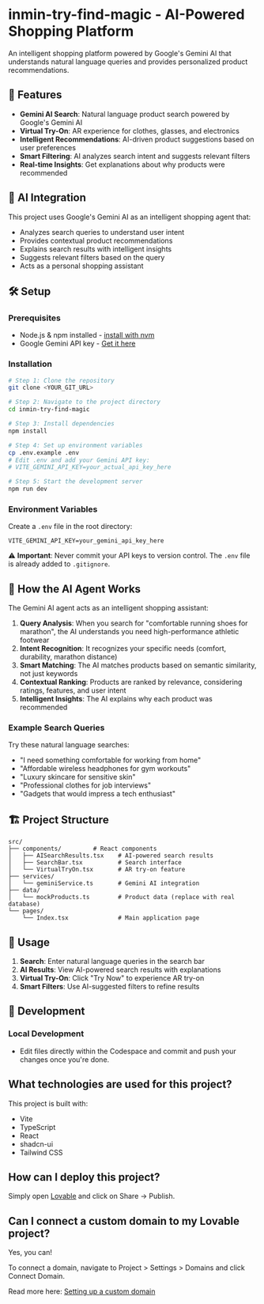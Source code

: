 # inmin-try-find-magic - AI-Powered Shopping Platform

An intelligent shopping platform powered by Google's Gemini AI that understands natural language queries and provides personalized product recommendations.

## 🚀 Features

- **Gemini AI Search**: Natural language product search powered by Google's Gemini AI
- **Virtual Try-On**: AR experience for clothes, glasses, and electronics
- **Intelligent Recommendations**: AI-driven product suggestions based on user preferences
- **Smart Filtering**: AI analyzes search intent and suggests relevant filters
- **Real-time Insights**: Get explanations about why products were recommended

## 🤖 AI Integration

This project uses Google's Gemini AI as an intelligent shopping agent that:

- Analyzes search queries to understand user intent
- Provides contextual product recommendations
- Explains search results with intelligent insights
- Suggests relevant filters based on the query
- Acts as a personal shopping assistant

## 🛠️ Setup

### Prerequisites

- Node.js & npm installed - [install with nvm](https://github.com/nvm-sh/nvm#installing-and-updating)
- Google Gemini API key - [Get it here](https://makersuite.google.com/app/apikey)

### Installation

```sh
# Step 1: Clone the repository
git clone <YOUR_GIT_URL>

# Step 2: Navigate to the project directory
cd inmin-try-find-magic

# Step 3: Install dependencies
npm install

# Step 4: Set up environment variables
cp .env.example .env
# Edit .env and add your Gemini API key:
# VITE_GEMINI_API_KEY=your_actual_api_key_here

# Step 5: Start the development server
npm run dev
```

### Environment Variables

Create a `.env` file in the root directory:

```env
VITE_GEMINI_API_KEY=your_gemini_api_key_here
```

⚠️ **Important**: Never commit your API keys to version control. The `.env` file is already added to `.gitignore`.

## 🎯 How the AI Agent Works

The Gemini AI agent acts as an intelligent shopping assistant:

1. **Query Analysis**: When you search for "comfortable running shoes for marathon", the AI understands you need high-performance athletic footwear
2. **Intent Recognition**: It recognizes your specific needs (comfort, durability, marathon distance)
3. **Smart Matching**: The AI matches products based on semantic similarity, not just keywords
4. **Contextual Ranking**: Products are ranked by relevance, considering ratings, features, and user intent
5. **Intelligent Insights**: The AI explains why each product was recommended

### Example Search Queries

Try these natural language searches:

- "I need something comfortable for working from home"
- "Affordable wireless headphones for gym workouts"
- "Luxury skincare for sensitive skin"
- "Professional clothes for job interviews"
- "Gadgets that would impress a tech enthusiast"

## 🏗️ Project Structure

```
src/
├── components/         # React components
│   ├── AISearchResults.tsx    # AI-powered search results
│   ├── SearchBar.tsx          # Search interface
│   └── VirtualTryOn.tsx       # AR try-on feature
├── services/
│   └── geminiService.ts       # Gemini AI integration
├── data/
│   └── mockProducts.ts        # Product data (replace with real database)
└── pages/
    └── Index.tsx              # Main application page
```

## 📱 Usage

1. **Search**: Enter natural language queries in the search bar
2. **AI Results**: View AI-powered search results with explanations
3. **Virtual Try-On**: Click "Try Now" to experience AR try-on
4. **Smart Filters**: Use AI-suggested filters to refine results

## 🔧 Development

### Local Development

- Edit files directly within the Codespace and commit and push your changes once you're done.

## What technologies are used for this project?

This project is built with:

- Vite
- TypeScript
- React
- shadcn-ui
- Tailwind CSS

## How can I deploy this project?

Simply open [Lovable](https://lovable.dev/projects/b875eb0f-5b26-4418-aa2c-ea4d25d97285) and click on Share -> Publish.

## Can I connect a custom domain to my Lovable project?

Yes, you can!

To connect a domain, navigate to Project > Settings > Domains and click Connect Domain.

Read more here: [Setting up a custom domain](https://docs.lovable.dev/tips-tricks/custom-domain#step-by-step-guide)
